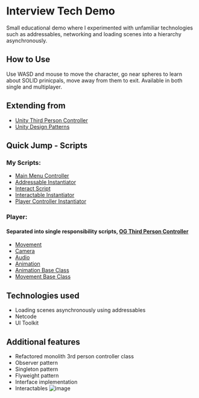 # Interview Tech Demo
Small educational demo where I experimented with unfamiliar technologies such as addressables, networking and loading scenes into a hierarchy asynchronously.

## How to Use
Use WASD and mouse to move the character, go near spheres to learn about SOLID prinicpals, move away from them to exit. Available in both single and multiplayer.

## Extending from
- [Unity Third Person Controller](https://assetstore.unity.com/packages/essentials/starter-assets-thirdperson-updates-in-new-charactercontroller-pa-196526?srsltid=AfmBOoqvIsOoFsGqnJY6_LrtKc1UEwbI17N8BXxxux6a0p3WZgX4wC5X)
- [Unity Design Patterns](https://assetstore.unity.com/packages/essentials/tutorial-projects/level-up-your-code-with-design-patterns-and-solid-289616?srsltid=AfmBOoo1yzzEJk81iBWJnT2g8zU0QgPfhlVvohvhjxRWq8Mas6FF4ETF)

## Quick Jump - Scripts
### My Scripts:
- [Main Menu Controller](https://github.com/mmadsoup/Floreo-Interview-Demo/blob/main/Floreo-Interview-Demo/Assets/Scripts/UI/MainMenuCotroller.cs)
- [Addressable Instantiator](https://github.com/mmadsoup/Floreo-Interview-Demo/blob/main/Floreo-Interview-Demo/Assets/Scripts/Addressables/AddressableInstantiator.cs)
- [Interact Script](https://github.com/mmadsoup/Floreo-Interview-Demo/blob/main/Floreo-Interview-Demo/Assets/Scripts/Interactables/Interactable.cs)
- [Interactable Instantiator](https://github.com/mmadsoup/Floreo-Interview-Demo/blob/main/Floreo-Interview-Demo/Assets/Scripts/Interactables/InteractableInstantiator.cs)
- [Player Controller Instantiator](https://github.com/mmadsoup/Floreo-Interview-Demo/blob/main/Floreo-Interview-Demo/Assets/Scripts/Addressables/PlayerControllerInstantiator.cs)


### Player:
#### Separated into single responsibility scripts, [OG Third Person Controller](https://github.com/mmadsoup/Floreo-Interview-Demo/blob/main/Floreo-Interview-Demo/Assets/StarterAssets/ThirdPersonController/Scripts/ThirdPersonController.cs)
- [Movement](https://github.com/mmadsoup/Floreo-Interview-Demo/blob/main/Floreo-Interview-Demo/Assets/Scripts/Player/Movement/PlayerMovement.cs)
- [Camera](https://github.com/mmadsoup/Floreo-Interview-Demo/blob/main/Floreo-Interview-Demo/Assets/Scripts/Player/Camera/PlayerCamera.cs)
- [Audio](https://github.com/mmadsoup/Floreo-Interview-Demo/blob/main/Floreo-Interview-Demo/Assets/Scripts/Player/Audio/PlayerAudio.cs)
- [Animation](https://github.com/mmadsoup/Floreo-Interview-Demo/blob/main/Floreo-Interview-Demo/Assets/Scripts/Player/Animation/PlayerAnimation.cs)
- [Animation Base Class](https://github.com/mmadsoup/Floreo-Interview-Demo/blob/main/Floreo-Interview-Demo/Assets/Scripts/Player/BaseClasses/PlayerAnimatorBaseClass.cs)
- [Movement Base Class](https://github.com/mmadsoup/Floreo-Interview-Demo/blob/main/Floreo-Interview-Demo/Assets/Scripts/Player/BaseClasses/PlayerMovementBaseClass.cs)

## Technologies used
- Loading scenes asynchronously using addressables
- Netcode
- UI Toolkit

## Additional features
- Refactored monolith 3rd person controller class
- Observer pattern
- Singleton pattern
- Flyweight pattern
- Interface implementation
- Interactables
![image](https://github.com/user-attachments/assets/c405d7e2-5918-45c5-8217-006e6c539016)

